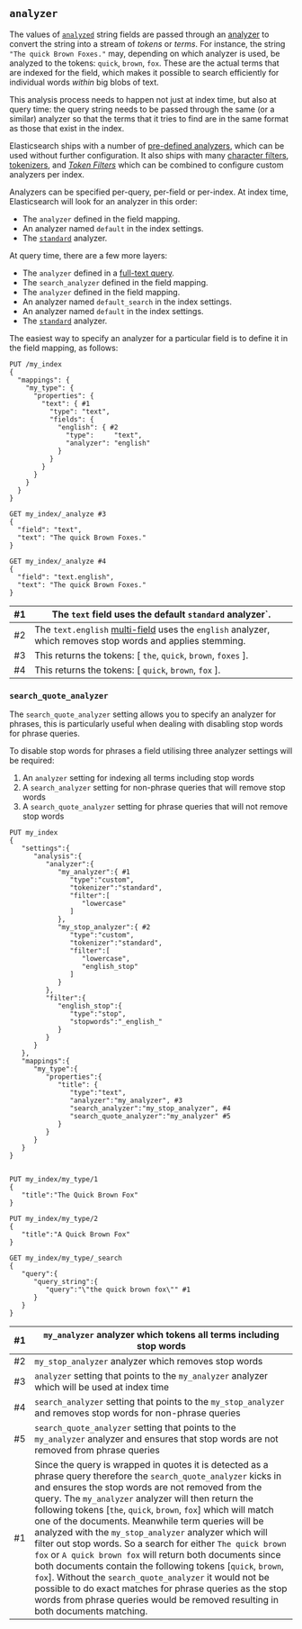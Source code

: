 ## `analyzer`

The values of [`analyzed`](mapping-index.html) string fields are passed through an [analyzer](analysis.html) to convert the string into a stream of _tokens_ or _terms_. For instance, the string `"The quick Brown Foxes."` may, depending on which analyzer is used, be analyzed to the tokens: `quick`, `brown`, `fox`. These are the actual terms that are indexed for the field, which makes it possible to search efficiently for individual words _within_ big blobs of text.

This analysis process needs to happen not just at index time, but also at query time: the query string needs to be passed through the same (or a similar) analyzer so that the terms that it tries to find are in the same format as those that exist in the index.

Elasticsearch ships with a number of [pre-defined analyzers](analysis-analyzers.html), which can be used without further configuration. It also ships with many [character filters](analysis-charfilters.html), [tokenizers](analysis-tokenizers.html), and [_Token Filters_](analysis-tokenfilters.html) which can be combined to configure custom analyzers per index.

Analyzers can be specified per-query, per-field or per-index. At index time, Elasticsearch will look for an analyzer in this order:

  * The `analyzer` defined in the field mapping. 
  * An analyzer named `default` in the index settings. 
  * The [`standard`](analysis-standard-analyzer.html) analyzer. 



At query time, there are a few more layers:

  * The `analyzer` defined in a [full-text query](full-text-queries.html). 
  * The `search_analyzer` defined in the field mapping. 
  * The `analyzer` defined in the field mapping. 
  * An analyzer named `default_search` in the index settings. 
  * An analyzer named `default` in the index settings. 
  * The [`standard`](analysis-standard-analyzer.html) analyzer. 



The easiest way to specify an analyzer for a particular field is to define it in the field mapping, as follows:
    
    
    PUT /my_index
    {
      "mappings": {
        "my_type": {
          "properties": {
            "text": { #1
              "type": "text",
              "fields": {
                "english": { #2
                  "type":     "text",
                  "analyzer": "english"
                }
              }
            }
          }
        }
      }
    }
    
    GET my_index/_analyze #3
    {
      "field": "text",
      "text": "The quick Brown Foxes."
    }
    
    GET my_index/_analyze #4
    {
      "field": "text.english",
      "text": "The quick Brown Foxes."
    }

#1| The `text` field uses the default `standard` analyzer`.     
---|---   
#2| The `text.english` [multi-field](multi-fields.html) uses the `english` analyzer, which removes stop words and applies stemming.     
#3| This returns the tokens: [ `the`, `quick`, `brown`, `foxes` ].     
#4| This returns the tokens: [ `quick`, `brown`, `fox` ].   
  
### `search_quote_analyzer`

The `search_quote_analyzer` setting allows you to specify an analyzer for phrases, this is particularly useful when dealing with disabling stop words for phrase queries.

To disable stop words for phrases a field utilising three analyzer settings will be required:

  1. An `analyzer` setting for indexing all terms including stop words 
  2. A `search_analyzer` setting for non-phrase queries that will remove stop words 
  3. A `search_quote_analyzer` setting for phrase queries that will not remove stop words 


    
    
    PUT my_index
    {
       "settings":{
          "analysis":{
             "analyzer":{
                "my_analyzer":{ #1
                   "type":"custom",
                   "tokenizer":"standard",
                   "filter":[
                      "lowercase"
                   ]
                },
                "my_stop_analyzer":{ #2
                   "type":"custom",
                   "tokenizer":"standard",
                   "filter":[
                      "lowercase",
                      "english_stop"
                   ]
                }
             },
             "filter":{
                "english_stop":{
                   "type":"stop",
                   "stopwords":"_english_"
                }
             }
          }
       },
       "mappings":{
          "my_type":{
             "properties":{
                "title": {
                   "type":"text",
                   "analyzer":"my_analyzer", #3
                   "search_analyzer":"my_stop_analyzer", #4
                   "search_quote_analyzer":"my_analyzer" #5
                }
             }
          }
       }
    }
    
    
    PUT my_index/my_type/1
    {
       "title":"The Quick Brown Fox"
    }
    
    PUT my_index/my_type/2
    {
       "title":"A Quick Brown Fox"
    }
    
    GET my_index/my_type/_search
    {
       "query":{
          "query_string":{
             "query":"\"the quick brown fox\"" #1
          }
       }
    }

#1| `my_analyzer` analyzer which tokens all terms including stop words     
---|---    
#2| `my_stop_analyzer` analyzer which removes stop words     
#3| `analyzer` setting that points to the `my_analyzer` analyzer which will be used at index time     
#4| `search_analyzer` setting that points to the `my_stop_analyzer` and removes stop words for non-phrase queries     
#5| `search_quote_analyzer` setting that points to the `my_analyzer` analyzer and ensures that stop words are not removed from phrase queries     
#1| Since the query is wrapped in quotes it is detected as a phrase query therefore the `search_quote_analyzer` kicks in and ensures the stop words are not removed from the query. The `my_analyzer` analyzer will then return the following tokens [`the`, `quick`, `brown`, `fox`] which will match one of the documents. Meanwhile term queries will be analyzed with the `my_stop_analyzer` analyzer which will filter out stop words. So a search for either `The quick brown fox` or `A quick brown fox` will return both documents since both documents contain the following tokens [`quick`, `brown`, `fox`]. Without the `search_quote_analyzer` it would not be possible to do exact matches for phrase queries as the stop words from phrase queries would be removed resulting in both documents matching. 
